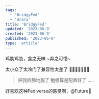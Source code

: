 ```yaml
---
tags:
  - 'BridgyFed'
  - 'Urara'
title: 'BridgyFed'
updated: '2023-06-9'
created: '2023-06-9'
published: '2023-06-9'
type: 'article'
---
```


鸡肋鸡肋，食之无味
~弃之可惜~

太小众了太冷门了兼容性太差了
🥺🥹🤮🤧🤕🤢🥹

> 把我折腾地服了
> 勉强算是配置好了......

好喜欢这种Fediverse的感觉啊，@Future🤩